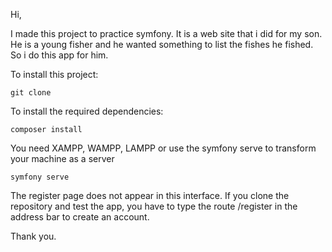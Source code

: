Hi,

I made this project to practice symfony.
It is a web site that i did for my son. He is a young fisher and he wanted something to list the fishes he fished.
So i do this app for him.

To install this project:

`git clone `

To install the required dependencies:

`composer install` 


You need XAMPP, WAMPP, LAMPP or use the symfony serve to transform your machine as a server

`symfony serve`

The register page does not appear in this interface. If you clone the repository and test the app, you have to type the route 
/register in the address bar to create an account.

Thank you.
